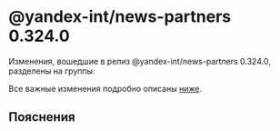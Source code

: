 # @yandex-int/news-partners 0.324.0

<!-- ЧЕЛОВЕЧЕСКОЕ ВСТУПЛЕНИЕ -->

Изменения, вошедшие в релиз @yandex-int/news-partners 0.324.0, разделены на группы:

Все важные изменения подробно описаны [ниже](#Пояснения).

## Пояснения


